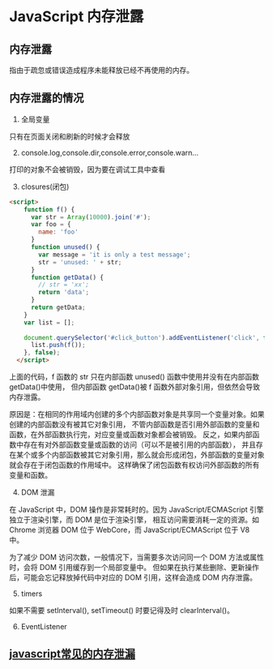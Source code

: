 # JavaScript 内存泄露

## 内存泄露

指由于疏忽或错误造成程序未能释放已经不再使用的内存。

## 内存泄露的情况

1. 全局变量

只有在页面关闭和刷新的时候才会释放

2. console.log,console.dir,console.error,console.warn... 

打印的对象不会被销毁，因为要在调试工具中查看

3. closures(闭包)

```HTML
<script>
    function f() {
      var str = Array(10000).join('#');
      var foo = {
        name: 'foo'
      }
      function unused() {
        var message = 'it is only a test message';
        str = 'unused: ' + str;
      }
      function getData() {
        // str = 'xx';
        return 'data';
      }
      return getData;
    }
    var list = [];
    
    document.querySelector('#click_button').addEventListener('click', function () {
      list.push(f());
    }, false);
  </script>
```

上面的代码，f 函数的 str 只在内部函数 unused() 函数中使用并没有在内部函数 getData()中使用， 
但内部函数 getData()被 f 函数外部对象引用，但依然会导致内存泄露。

原因是：在相同的作用域内创建的多个内部函数对象是共享同一个变量对象。如果创建的内部函数没有被其它对象引用，
不管内部函数是否引用外部函数的变量和函数，在外部函数执行完，对应变量或函数对象都会被销毁。
反之，如果内部函数中存在有对外部函数变量或函数的访问（可以不是被引用的内部函数），
并且存在某个或多个内部函数被其它对象引用，那么就会形成闭包，外部函数的变量对象就会存在于闭包函数的作用域中。
这样确保了闭包函数有权访问外部函数的所有变量和函数。

4. DOM 泄漏

在 JavaScript 中，DOM 操作是非常耗时的。因为 JavaScript/ECMAScript 引擎独立于渲染引擎，而 DOM 是位于渲染引擎，
相互访问需要消耗一定的资源。如 Chrome 浏览器 DOM 位于 WebCore，而 JavaScript/ECMAScript 位于 V8 中。

为了减少 DOM 访问次数，一般情况下，当需要多次访问同一个 DOM 方法或属性时，会将 DOM 引用缓存到一个局部变量中。
但如果在执行某些删除、更新操作后，可能会忘记释放掉代码中对应的 DOM 引用，这样会造成 DOM 内存泄露。

5. timers

如果不需要 setInterval(), setTimeout() 时要记得及时 clearInterval()。

6. EventListener



## [javascript常见的内存泄漏](https://zhuanlan.zhihu.com/p/60538328)